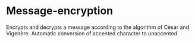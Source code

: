 # Message-encryption
 Encrypts and decrypts a message according to the algorithm of César and Vigenère. Automatic conversion of accented character to unaccented
